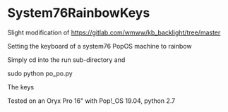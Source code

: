 # System76RainbowKeys

Slight modification of https://gitlab.com/wmww/kb_backlight/tree/master

Setting the keyboard of a system76 PopOS machine to rainbow

Simply cd into the run sub-directory and

sudo python po_po.py

The keys 

Tested on an Oryx Pro 16" with Pop!_OS 19.04, 
python 2.7
